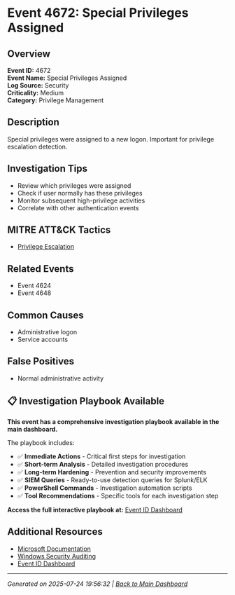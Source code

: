 # Event 4672: Special Privileges Assigned

## Overview
**Event ID:** 4672  
**Event Name:** Special Privileges Assigned  
**Log Source:** Security  
**Criticality:** Medium  
**Category:** Privilege Management  

## Description
Special privileges were assigned to a new logon. Important for privilege escalation detection.

## Investigation Tips
- Review which privileges were assigned
- Check if user normally has these privileges
- Monitor subsequent high-privilege activities
- Correlate with other authentication events

## MITRE ATT&CK Tactics
- [Privilege Escalation](https://attack.mitre.org/tactics/TA0004/)

## Related Events
- Event 4624
- Event 4648

## Common Causes
- Administrative logon
- Service accounts

## False Positives
- Normal administrative activity

## 📋 Investigation Playbook Available

**This event has a comprehensive investigation playbook available in the main dashboard.**

The playbook includes:
- ✅ **Immediate Actions** - Critical first steps for investigation
- ✅ **Short-term Analysis** - Detailed investigation procedures  
- ✅ **Long-term Hardening** - Prevention and security improvements
- ✅ **SIEM Queries** - Ready-to-use detection queries for Splunk/ELK
- ✅ **PowerShell Commands** - Investigation automation scripts
- ✅ **Tool Recommendations** - Specific tools for each investigation step

**Access the full interactive playbook at:** [Event ID Dashboard](../index.html)

## Additional Resources
- [Microsoft Documentation](https://learn.microsoft.com/en-us/previous-versions/windows/it-pro/windows-10/security/threat-protection/auditing/event-4672)
- [Windows Security Auditing](https://learn.microsoft.com/en-us/windows/security/threat-protection/auditing/audit-events)
- [Event ID Dashboard](../index.html)

---
*Generated on 2025-07-24 19:56:32 | [Back to Main Dashboard](../index.html)*
